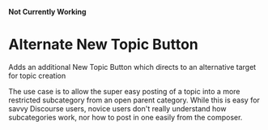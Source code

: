 **Not Currently Working**

# Alternate New Topic Button
Adds an additional New Topic Button which directs to an alternative target for topic creation

The use case is to allow the super easy posting of a topic into a more restricted subcategory from an open parent category.
While this is easy for savvy Discourse users, novice users don't really understand how subcategories work, nor how to post in one easily from the composer.
